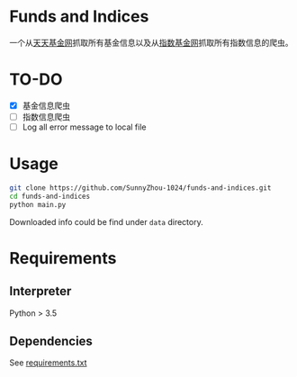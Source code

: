# Funds and Indices
一个从[天天基金网](https://fund.eastmoney.com/)抓取所有基金信息以及从[指数基金网](http://www.indexfunds.com.cn/)抓取所有指数信息的爬虫。

# TO-DO

- [x] 基金信息爬虫
- [ ] 指数信息爬虫
- [ ] Log all error message to local file

# Usage 
```bash
git clone https://github.com/SunnyZhou-1024/funds-and-indices.git 
cd funds-and-indices
python main.py
```

Downloaded info could be find under `data` directory.

# Requirements
## Interpreter
Python > 3.5

## Dependencies
See [requirements.txt](requirements.txt)
